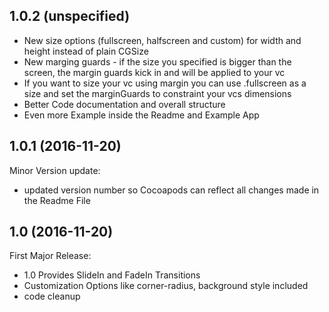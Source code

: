 ## 1.0.2 (unspecified)

  - New size options (fullscreen, halfscreen and custom) for width and height instead of plain CGSize
  - New marging guards - if the size you specified is bigger than the screen, the margin guards kick in and will be applied to your vc
  - If you want to size your vc using margin you can use .fullscreen as a size and set the marginGuards to constraint your vcs dimensions
  - Better Code documentation and overall structure
  - Even more Example inside the Readme and Example App

## 1.0.1 (2016-11-20)

Minor Version update:

  - updated version number so Cocoapods can reflect all changes made in the Readme File

## 1.0 (2016-11-20)

First Major Release:

  - 1.0 Provides SlideIn and FadeIn Transitions
  - Customization Options like corner-radius, background style included
  - code cleanup 
